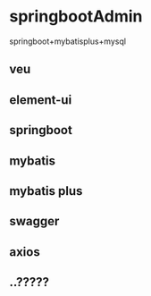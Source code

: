 # springbootAdmin
springboot+mybatisplus+mysql
## veu
## element-ui
## springboot
## mybatis
## mybatis plus
## swagger
## axios
## ..?????
